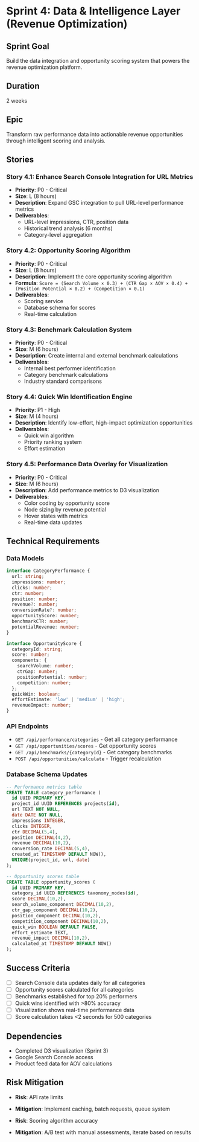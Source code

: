 # Sprint 4: Data & Intelligence Layer (Revenue Optimization)

## Sprint Goal

Build the data integration and opportunity scoring system that powers the revenue optimization platform.

## Duration

2 weeks

## Epic

Transform raw performance data into actionable revenue opportunities through intelligent scoring and analysis.

## Stories

### Story 4.1: Enhance Search Console Integration for URL Metrics

- **Priority**: P0 - Critical
- **Size**: L (8 hours)
- **Description**: Expand GSC integration to pull URL-level performance metrics
- **Deliverables**:
  - URL-level impressions, CTR, position data
  - Historical trend analysis (6 months)
  - Category-level aggregation

### Story 4.2: Opportunity Scoring Algorithm

- **Priority**: P0 - Critical
- **Size**: L (8 hours)
- **Description**: Implement the core opportunity scoring algorithm
- **Formula**: `Score = (Search Volume × 0.3) + (CTR Gap × AOV × 0.4) + (Position Potential × 0.2) + (Competition × 0.1)`
- **Deliverables**:
  - Scoring service
  - Database schema for scores
  - Real-time calculation

### Story 4.3: Benchmark Calculation System

- **Priority**: P0 - Critical
- **Size**: M (6 hours)
- **Description**: Create internal and external benchmark calculations
- **Deliverables**:
  - Internal best performer identification
  - Category benchmark calculations
  - Industry standard comparisons

### Story 4.4: Quick Win Identification Engine

- **Priority**: P1 - High
- **Size**: M (4 hours)
- **Description**: Identify low-effort, high-impact optimization opportunities
- **Deliverables**:
  - Quick win algorithm
  - Priority ranking system
  - Effort estimation

### Story 4.5: Performance Data Overlay for Visualization

- **Priority**: P0 - Critical
- **Size**: M (6 hours)
- **Description**: Add performance metrics to D3 visualization
- **Deliverables**:
  - Color coding by opportunity score
  - Node sizing by revenue potential
  - Hover states with metrics
  - Real-time data updates

## Technical Requirements

### Data Models

```typescript
interface CategoryPerformance {
  url: string;
  impressions: number;
  clicks: number;
  ctr: number;
  position: number;
  revenue?: number;
  conversionRate?: number;
  opportunityScore: number;
  benchmarkCTR: number;
  potentialRevenue: number;
}

interface OpportunityScore {
  categoryId: string;
  score: number;
  components: {
    searchVolume: number;
    ctrGap: number;
    positionPotential: number;
    competition: number;
  };
  quickWin: boolean;
  effortEstimate: 'low' | 'medium' | 'high';
  revenueImpact: number;
}
```

### API Endpoints

- `GET /api/performance/categories` - Get all category performance
- `GET /api/opportunities/scores` - Get opportunity scores
- `GET /api/benchmarks/{categoryId}` - Get category benchmarks
- `POST /api/opportunities/calculate` - Trigger recalculation

### Database Schema Updates

```sql
-- Performance metrics table
CREATE TABLE category_performance (
  id UUID PRIMARY KEY,
  project_id UUID REFERENCES projects(id),
  url TEXT NOT NULL,
  date DATE NOT NULL,
  impressions INTEGER,
  clicks INTEGER,
  ctr DECIMAL(5,4),
  position DECIMAL(4,2),
  revenue DECIMAL(10,2),
  conversion_rate DECIMAL(5,4),
  created_at TIMESTAMP DEFAULT NOW(),
  UNIQUE(project_id, url, date)
);

-- Opportunity scores table
CREATE TABLE opportunity_scores (
  id UUID PRIMARY KEY,
  category_id UUID REFERENCES taxonomy_nodes(id),
  score DECIMAL(10,2),
  search_volume_component DECIMAL(10,2),
  ctr_gap_component DECIMAL(10,2),
  position_component DECIMAL(10,2),
  competition_component DECIMAL(10,2),
  quick_win BOOLEAN DEFAULT FALSE,
  effort_estimate TEXT,
  revenue_impact DECIMAL(10,2),
  calculated_at TIMESTAMP DEFAULT NOW()
);
```

## Success Criteria

- [ ] Search Console data updates daily for all categories
- [ ] Opportunity scores calculated for all categories
- [ ] Benchmarks established for top 20% performers
- [ ] Quick wins identified with >80% accuracy
- [ ] Visualization shows real-time performance data
- [ ] Score calculation takes <2 seconds for 500 categories

## Dependencies

- Completed D3 visualization (Sprint 3)
- Google Search Console access
- Product feed data for AOV calculations

## Risk Mitigation

- **Risk**: API rate limits
- **Mitigation**: Implement caching, batch requests, queue system

- **Risk**: Scoring algorithm accuracy
- **Mitigation**: A/B test with manual assessments, iterate based on results
